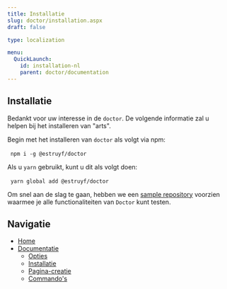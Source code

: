 ```yaml
---
title: Installatie
slug: doctor/installation.aspx
draft: false

type: localization

menu:
  QuickLaunch:
    id: installation-nl
    parent: doctor/documentation
---
```


## Installatie

Bedankt voor uw interesse in de `doctor`. De volgende informatie zal u helpen bij het installeren van "arts".

Begin met het installeren van `doctor` als volgt via npm:

​```
npm i -g @estruyf/doctor
​```

Als u `yarn` gebruikt, kunt u dit als volgt doen:

​```
yarn global add @estruyf/doctor
​```

Om snel aan de slag te gaan, hebben we een [sample repository](https://github.com/estruyf/doctor-sample) voorzien waarmee je alle functionaliteiten van `Doctor` kunt testen.

## Navigatie

- [Home](../home)
- [Documentatie](./documentation)
  - [Opties](./options)
  - [Installatie](.)
  - [Pagina-creatie](./page-creation)
  - [Commando's](./commands)
